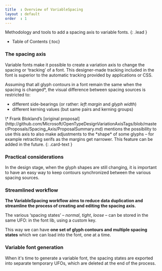 ```yaml
---
title  : Overview of VariableSpacing
layout : default
order  : 1
---
```


Methodology and tools to add a spacing axis to variable fonts.
{: .lead }

* Table of Contents
{:toc}


### The spacing axis

Variable fonts make it possible to create a variation axis to change the spacing or ‘tracking’ of a font. This designer-made tracking included in the font is superior to the automatic tracking provided by applications or CSS.

Assuming that all glyph contours in a font remain the same when the spacing is changed\*, the visual difference between spacing sources is restricted to:

- different side-bearings (or rather: *left margin* and *glyph width*)
- different kerning values (but same pairs and kerning groups)

<div class="alert alert-primary" role="alert" markdown='1'>
\* Frank Blokland’s [original proposal](http://github.com/Microsoft/OpenTypeDesignVariationAxisTags/blob/master/Proposals/Spacing_Axis/ProposalSummary.md) mentions the possibility to use this axis to also make adjustments to the *shape* of some glyphs – for example retracting serifs as the margins get narrower. This feature can be added in the future.
{: .card-text }
</div>

### Practical considerations

In the design stage, when the glyph shapes are still changing, it is important to have an easy way to keep contours synchronized between the various spacing sources.

### Streamlined workflow

**The VariableSpacing workflow aims to reduce data duplication and streamline the process of creating and editing the spacing axis.**

The various ‘spacing states’ – *normal*, *tight*, *loose* – can be stored in the same UFO: in the font lib, using a custom key.

This way we can have **one set of glyph contours and multiple spacing states** which we can load into the font, one at a time.

### Variable font generation

When it's time to generate a variable font, the spacing states are exported into separate temporary UFOs, which are deleted at the end of the process.
